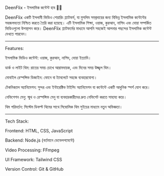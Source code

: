 DeenFlix - ইসলামিক কন্টেন্ট হাব 🌙📱

DeenFlix একটি ইসলামী ভিডিও শেয়ারিং প্ল্যাটফর্ম, যা মুসলিম সম্প্রদায়ের জন্য বিভিন্ন ইসলামিক কন্টেন্টের সহজলভ্যতা নিশ্চিত করতে তৈরি করা হয়েছে। এটি ইসলামিক শিক্ষা, ওয়াজ, কুরআন, নাশিদ এবং দোয়া সম্পর্কিত ভিডিওগুলো উপস্থাপন করে। DeenFlix প্ল্যাটফর্মের মাধ্যমে আপনি সহজেই আপনার পছন্দের ইসলামিক কন্টেন্ট দেখতে পারবেন।


---

Features:

ইসলামিক ভিডিও কন্টেন্ট: ওয়াজ, কুরআন, নাশিদ, দোয়া ইত্যাদি।

ডার্ক ও লাইট থিম: রাতের সময় চোখে আরামদায়ক, এবং দিনের সময় উজ্জ্বল থিম।

মোবাইল রেস্পন্সিভ ডিজাইন: ফোনে বা ট্যাবলেটে সহজে ব্যবহারযোগ্য।

টেকনিক্যাল অ্যানিমেশন: সুন্দর এবং ইন্টারেক্টিভ টাইপিং অ্যানিমেশন যা কন্টেন্টে একটি আধুনিক স্পর্শ যোগ করে।

নেভিগেশন মেনু: স্মুথ ও রেস্পন্সিভ মেনু যা ব্যবহারকারীদের দ্রুত নেভিগেট করতে সাহায্য করে।

থিম পরিবর্তন: সিস্টেম ডিফল্ট থিমের সাথে সিম্বোলিক থিম সুইচের মাধ্যমে নতুন অভিজ্ঞতা।



---

Tech Stack:

Frontend: HTML, CSS, JavaScript

Backend: Node.js (বর্তমানে ডেভেলপমেন্টে)

Video Processing: FFmpeg

UI Framework: Tailwind CSS

Version Control: Git & GitHub
